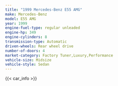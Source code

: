```yaml
---
title: "1999 Mercedes-Benz E55 AMG"
make: Mercedes-Benz
model: E55 AMG
year: 1999
engine-fuel-type: regular unleaded
engine-hp: 349
engine-cylinders: 8
transmission-type: Automatic
driven-wheels: Rear wheel drive
number-of-doors: 4
market-category: Factory Tuner,Luxury,Performance
vehicle-size: Midsize
vehicle-style: Sedan
---
```


{{< car_info >}}
